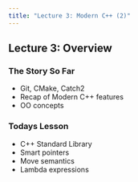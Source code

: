 ```yaml
---
title: "Lecture 3: Modern C++ (2)"
---
```


## Lecture 3: Overview 

### The Story So Far

* Git, CMake, Catch2
* Recap of Modern C++ features
* OO concepts


### Todays Lesson

* C++ Standard Library
* Smart pointers
* Move semantics
* Lambda expressions

